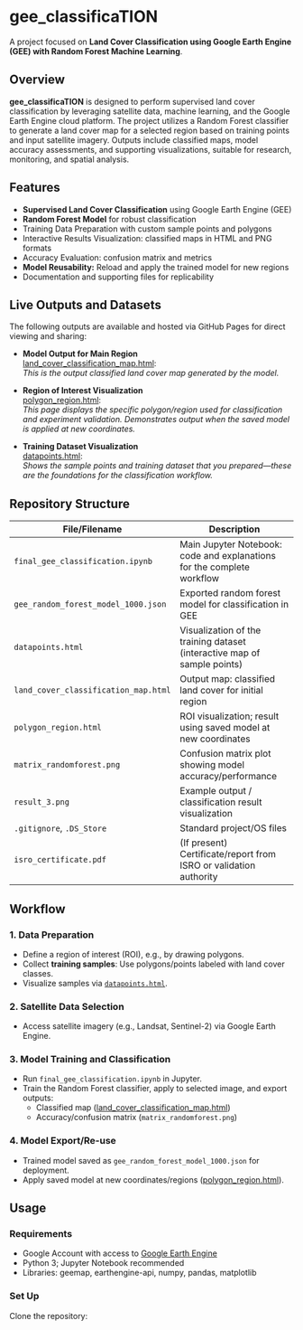 # gee_classificaTION

A project focused on **Land Cover Classification using Google Earth Engine (GEE) with Random Forest Machine Learning**.

## Overview

**gee_classificaTION** is designed to perform supervised land cover classification by leveraging satellite data, machine learning, and the Google Earth Engine cloud platform. The project utilizes a Random Forest classifier to generate a land cover map for a selected region based on training points and input satellite imagery. Outputs include classified maps, model accuracy assessments, and supporting visualizations, suitable for research, monitoring, and spatial analysis.

## Features

- **Supervised Land Cover Classification** using Google Earth Engine (GEE)
- **Random Forest Model** for robust classification
- Training Data Preparation with custom sample points and polygons
- Interactive Results Visualization: classified maps in HTML and PNG formats
- Accuracy Evaluation: confusion matrix and metrics
- **Model Reusability:** Reload and apply the trained model for new regions
- Documentation and supporting files for replicability

## Live Outputs and Datasets

The following outputs are available and hosted via GitHub Pages for direct viewing and sharing:

- **Model Output for Main Region**  
  [land_cover_classification_map.html](https://dhruv-218.github.io/gee_classificaTION/land_cover_classification_map.html):  
  *This is the output classified land cover map generated by the model.*

- **Region of Interest Visualization**  
  [polygon_region.html](https://dhruv-218.github.io/gee_classificaTION/polygon_region.html):  
  *This page displays the specific polygon/region used for classification and experiment validation. Demonstrates output when the saved model is applied at new coordinates.*

- **Training Dataset Visualization**  
  [datapoints.html](https://dhruv-218.github.io/gee_classificaTION/datapoints.html):  
  *Shows the sample points and training dataset that you prepared—these are the foundations for the classification workflow.*

## Repository Structure

| File/Filename                        | Description                                                                          |
|--------------------------------------|--------------------------------------------------------------------------------------|
| `final_gee_classification.ipynb`     | Main Jupyter Notebook: code and explanations for the complete workflow               |
| `gee_random_forest_model_1000.json`  | Exported random forest model for classification in GEE                               |
| `datapoints.html`                    | Visualization of the training dataset (interactive map of sample points)             |
| `land_cover_classification_map.html` | Output map: classified land cover for initial region                                 |
| `polygon_region.html`                | ROI visualization; result using saved model at new coordinates                       |
| `matrix_randomforest.png`            | Confusion matrix plot showing model accuracy/performance                             |
| `result_3.png`                       | Example output / classification result visualization                                 |
| `.gitignore`, `.DS_Store`            | Standard project/OS files                                                            |
| `isro_certificate.pdf`               | (If present) Certificate/report from ISRO or validation authority                    |

## Workflow

### 1. Data Preparation
- Define a region of interest (ROI), e.g., by drawing polygons.
- Collect **training samples**: Use polygons/points labeled with land cover classes.
- Visualize samples via [`datapoints.html`](https://dhruv-218.github.io/gee_classification/datapoints.html).

### 2. Satellite Data Selection
- Access satellite imagery (e.g., Landsat, Sentinel-2) via Google Earth Engine.

### 3. Model Training and Classification
- Run `final_gee_classification.ipynb` in Jupyter.
- Train the Random Forest classifier, apply to selected image, and export outputs:
  - Classified map ([land_cover_classification_map.html](https://dhruv-218.github.io/gee_classification/land_cover_classification_map.html))
  - Accuracy/confusion matrix (`matrix_randomforest.png`)

### 4. Model Export/Re-use
- Trained model saved as `gee_random_forest_model_1000.json` for deployment.
- Apply saved model at new coordinates/regions ([polygon_region.html](https://dhruv-218.github.io/gee_classification/polygon_region.html)).

## Usage

### Requirements

- Google Account with access to [Google Earth Engine](https://earthengine.google.com/)
- Python 3; Jupyter Notebook recommended
- Libraries: geemap, earthengine-api, numpy, pandas, matplotlib

### Set Up

Clone the repository:


